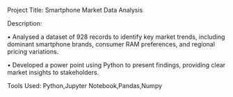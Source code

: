 Project Title: Smartphone Market Data Analysis

Description: 

•	Analysed a dataset of 928 records to identify key market trends, including dominant smartphone brands, consumer RAM preferences, and regional pricing variations.

•	Developed a power point using Python to present findings, providing clear market insights to stakeholders.

Tools Used: Python,Jupyter Notebook,Pandas,Numpy
